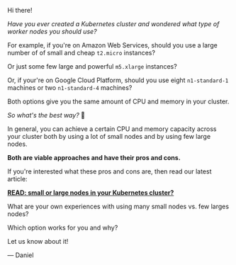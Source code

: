 Hi there!

_Have you ever created a Kubernetes cluster and wondered what type of worker nodes you should use?_

For example, if you're on Amazon Web Services, should you use a large number of of small and cheap `t2.micro` instances?

Or just some few large and powerful `m5.xlarge` instances?

Or, if your're on Google Cloud Platform, should you use eight `n1-standard-1` machines or two `n1-standard-4` machines?

Both options give you the same amount of CPU and memory in your cluster.

_So what's the best way?_ 🤔

In general, you can achieve a certain CPU and memory capacity across your cluster both by using a lot of small nodes and by using few large nodes.

**Both are viable approaches and have their pros and cons.**

If you're interested what these pros and cons are, then read our latest article:

[**READ: small or large nodes in your Kubernetes cluster?**](https://learnk8s.io/kubernetes-node-size/ "Should you have many small nodes or few large nodes in your cluster?")

What are your own experiences with using many small nodes vs. few larges nodes?

Which option works for you and why?

Let us know about it!

— Daniel
